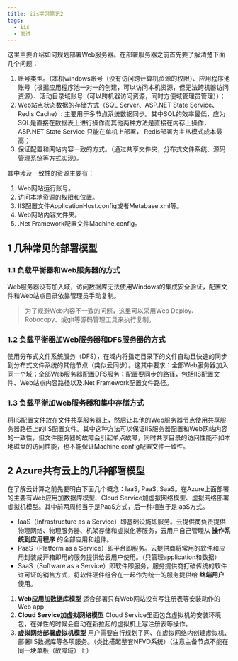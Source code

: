 ```yaml
---
title: iis学习笔记2
tags:
  - iis
  - 面试
---
```

这里主要介绍如何规划部署Web服务器。在部署服务器之前首先要了解清楚下面几个问题：
<!--more-->

1. 账号类型。（本机windows账号（没有访问跨计算机资源的权限）、应用程序池账号（根据应用程序池一对一的创建，可以访问本机资源，但无法跨机器访问资源）、活动目录域账号（可以跨机器访问资源，同时方便域管理员管理））；
2. Web站点状态数据的存储方式（SQL Server、ASP.NET State Service、Redis Cache）: 主要用于多节点系统数据同步。其中SQL的效率最低，应为SQL是直接在数据表上进行操作而其他两种方法是直接在内存上操作，ASP.NET State Service 只能在单机上部署， Redis部署为主从模式成本最高；
3. 保证配置和网站内容一致的方式。（通过共享文件夹，分布式文件系统、源码管理系统等方式实现）。

其中涉及一致性的资源主要有：
1. Web网站运行账号。
2. 访问本地资源的权限和位置。
3. IIS配置文件ApplicationHost.config或者Metabase.xml等。
4. Web网站内容文件夹。
5. .Net Framework配置文件Machine.config。

## 1 几种常见的部署模型

### 1.1 负载平衡器和Web服务器的方式

Web服务器没有加入域，访问数据库无法使用Windows的集成安全验证，配置文件和Web站点目录依靠管理员手动复制。

> 为了规避Web内容不一致的问题，这里可以采用Web Deploy、Robocopy、或git等源码管理工具来执行复制。

### 1.2 负载平衡器加Web服务器和DFS服务器的方式

使用分布式文件系统服务（DFS），在域内将指定目录下的文件自动且快速的同步到分布式文件系统的其他节点（类似云同步）。这其中要求：全部Web服务器加入同一个域；全部Web服务器配置DFS服务；配置要同步的路径，包括IIS配置文件、Web站点内容路径以及.Net Framework配置文件路径。

### 1.3 负载平衡加Web服务器和集中存储方式

将IIS配置文件放在文件共享服务器上，然后让其他的Web服务器节点使用共享服务器路径上的IIS配置文件。其中这种方法可以保证IIS服务器配置和Web网站内容的一致性，但文件服务器的故障会引起单点故障，同时共享目录的访问性能不如本地磁盘的访问性能，也不能保证Machine.config配置文件一致性。

## 2 Azure共有云上的几种部署模型

在了解云计算之前先要明白下面几个概念：IaaS, PaaS, SaaS。在Azure上面部署的主要有Web应用加数据库模型、Cloud Service加虚拟网络模型、虚拟网络部署虚拟机模型。其中前两周相当于是PaaS方式，后一种相当于是IaaS方式。

* IaaS（Infrastructure as a Service）即基础设施即服务。云提供商负责提供物理网络、物理服务器、机架存储和虚拟化等服务，云用户自己管理从 **操作系统到应用程序** 的全部应用和组件。
* PaaS（Platform as a Service）即平台即服务。云提供商将常用的软件和应用封装成开箱即用的服务提供给云用户使用。（只管理application和数据）
* SaaS（Software as a Service）即软件即服务。服务提供商打破传统的软件许可证的销售方式，将软件硬件组合在一起作为统一的服务提供给 **终端用户** 使用。

1. **Web应用加数据库模型** 适合部署只有Web网站没有写注册表等安装动作的Web app
2. **Cloud Service加虚拟网络模型** Cloud Service里面包含虚拟机的安装环境包，在弹性的时候会自动在新拉起的虚拟机上写注册表等操作。
3. **虚拟网络部署虚拟机模型** 用户需要自行规划子网、在虚拟网络内创建虚拟机、部署IIS数据库等各项服务。（类比搭起整套NFVO系统）（注意主备节点不能在同一块单板（故障域）上）
